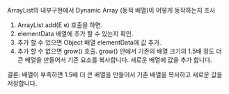 
ArrayList의 내부구현에서 Dynamic Array (동적 배열)이 어떻게 동작하는지 조사

1. ArrayList add(E e) 호출을 하면.
2. elementData 배열에 추가 할 수 있는지 확인.
3. 추가 할 수 있으면 Object 배열 elementData에 값 추가.
4. 추가 할 수 없으면 grow() 호출.
   grow() 안에서 기존의 배열 크기의 1.5배 정도 더 큰 배열을 만들어서 기존 요소를 복사합니다.
   새로운 배열에 값을 추가 합니다.

결론: 배열이 부족하면 1.5배 더 큰 배열을 만들어서 기존 배열을 복사하고 새로운 값을 저장합니다.

